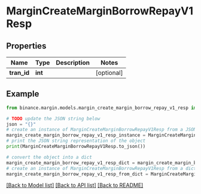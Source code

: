 # MarginCreateMarginBorrowRepayV1Resp


## Properties

Name | Type | Description | Notes
------------ | ------------- | ------------- | -------------
**tran_id** | **int** |  | [optional] 

## Example

```python
from binance.margin.models.margin_create_margin_borrow_repay_v1_resp import MarginCreateMarginBorrowRepayV1Resp

# TODO update the JSON string below
json = "{}"
# create an instance of MarginCreateMarginBorrowRepayV1Resp from a JSON string
margin_create_margin_borrow_repay_v1_resp_instance = MarginCreateMarginBorrowRepayV1Resp.from_json(json)
# print the JSON string representation of the object
print(MarginCreateMarginBorrowRepayV1Resp.to_json())

# convert the object into a dict
margin_create_margin_borrow_repay_v1_resp_dict = margin_create_margin_borrow_repay_v1_resp_instance.to_dict()
# create an instance of MarginCreateMarginBorrowRepayV1Resp from a dict
margin_create_margin_borrow_repay_v1_resp_from_dict = MarginCreateMarginBorrowRepayV1Resp.from_dict(margin_create_margin_borrow_repay_v1_resp_dict)
```
[[Back to Model list]](../README.md#documentation-for-models) [[Back to API list]](../README.md#documentation-for-api-endpoints) [[Back to README]](../README.md)


